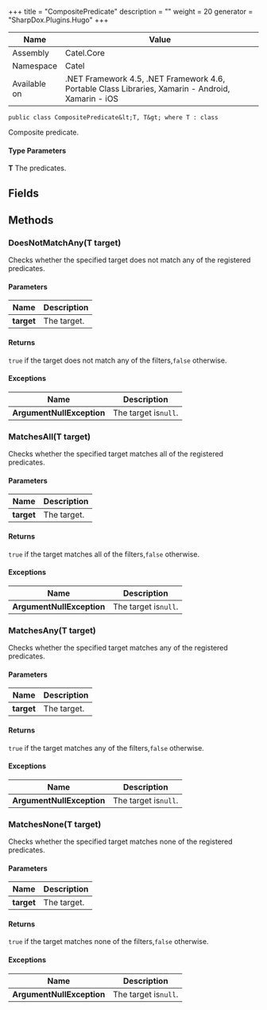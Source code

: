 

+++
title = "CompositePredicate" 
description = ""
weight = 20
generator = "SharpDox.Plugins.Hugo"
+++

Name|Value
---|---
Assembly|Catel.Core
Namespace|Catel
Available on|.NET Framework 4.5, .NET Framework 4.6, Portable Class Libraries, Xamarin - Android, Xamarin - iOS

```
public class CompositePredicate&lt;T, T&gt; where T : class 
```

Composite predicate.

#### Type Parameters

**T**
The predicates.

## Fields

## Methods

### DoesNotMatchAny(T target)

Checks whether the specified target does not match any of the registered predicates.

#### Parameters

Name|Description
---|---
**target**|The target.

#### Returns

`true` if the target does not match any of the filters,`false` otherwise.

#### Exceptions

Name|Description
---|---
**ArgumentNullException**|The target is`null`.

### MatchesAll(T target)

Checks whether the specified target matches all of the registered predicates.

#### Parameters

Name|Description
---|---
**target**|The target.

#### Returns

`true` if the target matches all of the filters,`false` otherwise.

#### Exceptions

Name|Description
---|---
**ArgumentNullException**|The target is`null`.

### MatchesAny(T target)

Checks whether the specified target matches any of the registered predicates.

#### Parameters

Name|Description
---|---
**target**|The target.

#### Returns

`true` if the target matches any of the filters,`false` otherwise.

#### Exceptions

Name|Description
---|---
**ArgumentNullException**|The target is`null`.

### MatchesNone(T target)

Checks whether the specified target matches none of the registered predicates.

#### Parameters

Name|Description
---|---
**target**|The target.

#### Returns

`true` if the target matches none of the filters,`false` otherwise.

#### Exceptions

Name|Description
---|---
**ArgumentNullException**|The target is`null`.

